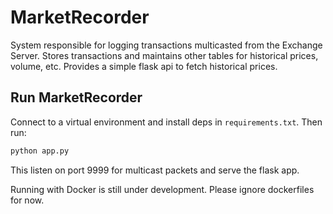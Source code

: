 # MarketRecorder

System responsible for logging transactions multicasted from the Exchange Server.
Stores transactions and maintains other tables for historical prices, volume, etc.
Provides a simple flask api to fetch historical prices.

## Run MarketRecorder

Connect to a virtual environment and install deps in `requirements.txt`.
Then run:

```bash
python app.py
```

This listen on port 9999 for multicast packets and serve the flask app.


Running with Docker is still under development.
Please ignore dockerfiles for now.